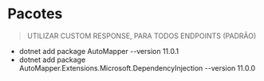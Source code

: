 # Pacotes
> UTILIZAR CUSTOM RESPONSE, PARA TODOS ENDPOINTS (PADRÃO) 

- dotnet add package AutoMapper --version 11.0.1
- dotnet add package AutoMapper.Extensions.Microsoft.DependencyInjection --version 11.0.0
